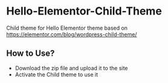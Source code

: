 # Hello-Elementor-Child-Theme
Child theme for Hello Elementor theme based on https://elementor.com/blog/wordpress-child-theme/

## How to Use?

- Download the zip file and upload it to the site
- Activate the Child theme to use it
